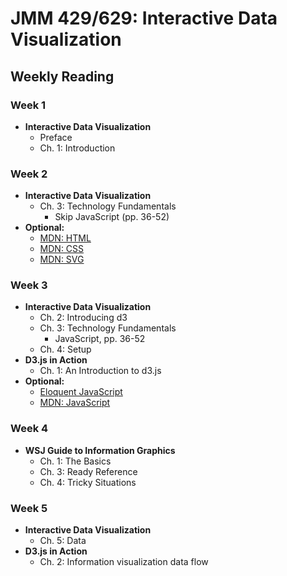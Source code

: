 # JMM 429/629: Interactive Data Visualization
## Weekly Reading


### Week 1

- **Interactive Data Visualization**
  - Preface
  - Ch. 1: Introduction


### Week 2

- **Interactive Data Visualization**
  - Ch. 3: Technology Fundamentals
    - Skip JavaScript (pp. 36-52)
- **Optional:**
  - [MDN: HTML](https://developer.mozilla.org/en-US/docs/Web/HTML)
  - [MDN: CSS](https://developer.mozilla.org/en-US/docs/Web/CSS)
  - [MDN: SVG](https://developer.mozilla.org/en-US/docs/Web/SVG)


### Week 3

- **Interactive Data Visualization**
  - Ch. 2: Introducing d3
  - Ch. 3: Technology Fundamentals
    - JavaScript, pp. 36-52
  - Ch. 4: Setup
- **D3.js in Action**
    - Ch. 1: An Introduction to d3.js
- **Optional:**
  - [Eloquent JavaScript](https://eloquentjavascript.net)
  - [MDN: JavaScript](https://developer.mozilla.org/en-US/docs/Web/JavaScript)


### Week 4

- **WSJ Guide to Information Graphics**
  - Ch. 1: The Basics
  - Ch. 3: Ready Reference
  - Ch. 4: Tricky Situations


### Week 5

- **Interactive Data Visualization**
  - Ch. 5: Data
- **D3.js in Action**
  - Ch. 2: Information visualization data flow
